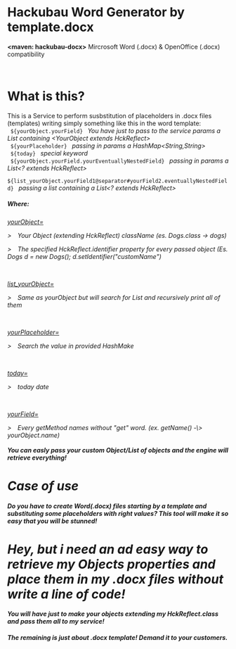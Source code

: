 # Hackubau Word Generator by template.docx
<span class="lead"><b><maven: hackubau-docx></b> Mircrosoft Word (.docx) & OpenOffice (.docx) compatibility</span>

<br>
<h1><b>What is this?</b></h1>
This is a Service to perform susbstitution of placeholders in .docx files (templates) writing simply something like this in the word template:
<br>
<code> ${yourObject.yourField} </code> <i> You have just to pass to the service params a List containing &#60;YourObject extends HckReflect&#62;</i>
<br>
<code> ${yourPlaceholder} </code> <i> passing in params a HashMap&#60;String,String&#62;</i>
<br>
<code> ${today} </code> <i> special keyword</i>
<br>
<code> ${yourObject.yourField.yourEventuallyNestedField} </code>  <i> passing in params a List&#60;? extends HckReflect&#62;</i>
<br>
<code> ${list_yourObject.yourField1@separator#yourField2.eventuallyNestedField} </code><i> passing a list containing a <i>List&#60;? extends HckReflect&#62;</i>
<h5>Where:</h5
 
 <p><u>yourObject=</u><p> 
  <p class="lead">&#62;&emsp;Your Object (extending HckReflect) className <i>(es. Dogs.class -> dogs)</i></p>
  <p class="lead">&#62;&emsp;The specified HckReflect.identifier property for every passed object <i>(Es. Dogs d = new Dogs(); d.setIdentifier("customName")</i></p>
 <br>
 <p><u>list_yourObject=</u><p> 
  <p class="lead">&#62;&emsp;Same as yourObject but will search for List<yourObject> and recursively print all of them</p>
   <br>
 <p><u>yourPlaceholder=</u><p> 
  <p class="lead">&#62;&emsp;Search the value in provided HashMake<key,value></p>
 <br>
 <p><u>today=</u><p> 
  <p class="lead">&#62;&emsp;today date</p>
 <br>
 <p><u>yourField=</u><p> 
<p>&#62;&emsp;Every getMethod names without "get" word. (ex. getName() -\> yourObject.name)
  <br><br>
<b>You can easly pass your custom Object/List of objects and the engine will retrieve everything!</b>


<h1 class="lead">Case of use</h1>

<h4 class="lead">Do you have to create Word(.docx) files starting by a template and substituting some placeholders with right values?
This tool will make it so easy that you will be stunned! </h4>

<h1 class="lead">Hey, but i need an ad easy way to retrieve my Objects properties and place them in my .docx files without write a line of code!</h1>

<h4 class="lead">You will have just to make your objects extending my HckReflect.class and pass them all to my service!</h4>
<h5 class="lead">The remaining is just about .docx template! Demand it to your customers.</h5>

